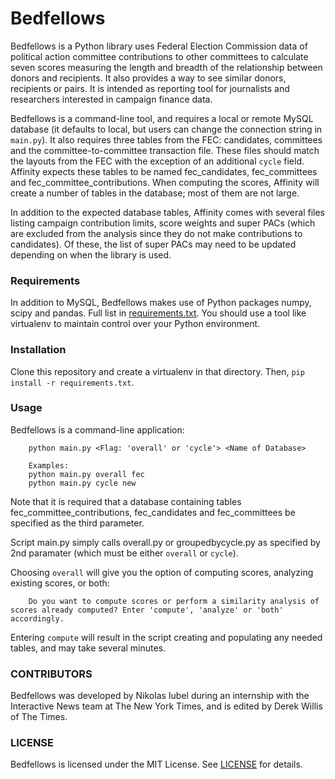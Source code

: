 Bedfellows
===================

Bedfellows is a Python library uses Federal Election Commission data of political action committee contributions to other committees to calculate seven scores measuring the length and breadth of the relationship between donors and recipients. It also provides a way to see similar donors, recipients or pairs. It is intended as reporting tool for journalists and researchers interested in campaign finance data.

Bedfellows is a command-line tool, and requires a local or remote MySQL database (it defaults to local, but users can change the connection string in `main.py`). It also requires three tables from the FEC: candidates, committees and the committee-to-committee transaction file. These files should match the layouts from the FEC with the exception of an additional `cycle` field. Affinity expects these tables to be named fec_candidates, fec_committees and fec_committee_contributions. When computing the scores, Affinity will create a number of tables in the database; most of them are not large.

In addition to the expected database tables, Affinity comes with several files listing campaign contribution limits, score weights and super PACs (which are excluded from the analysis since they do not make contributions to candidates). Of these, the list of super PACs may need to be updated depending on when the library is used.

### Requirements

In addition to MySQL, Bedfellows makes use of Python packages numpy, scipy and pandas. Full list in [requirements.txt](requirements.txt). You should use a tool like virtualenv to maintain control over your Python environment.

### Installation

Clone this repository and create a virtualenv in that directory. Then, `pip install -r requirements.txt`.

### Usage

Bedfellows is a command-line application:

```
    python main.py <Flag: 'overall' or 'cycle'> <Name of Database>

    Examples:
    python main.py overall fec
    python main.py cycle new
```

Note that it is required that a database containing tables fec_committee_contributions, fec_candidates and fec_committees be specified as the  third parameter.

Script main.py simply calls overall.py or groupedbycycle.py as specified by 2nd paramater (which must be either `overall` or `cycle`).

Choosing `overall` will give you the option of computing scores, analyzing existing scores, or both:

```
    Do you want to compute scores or perform a similarity analysis of scores already computed? Enter 'compute', 'analyze' or 'both' accordingly.

```

Entering `compute` will result in the script creating and populating any needed tables, and may take several minutes.


### CONTRIBUTORS

Bedfellows was developed by Nikolas Iubel during an internship with the Interactive News team at The New York Times, and is edited by Derek Willis of The Times.

### LICENSE

Bedfellows is licensed under the MIT License. See [LICENSE](LICENSE) for details.
